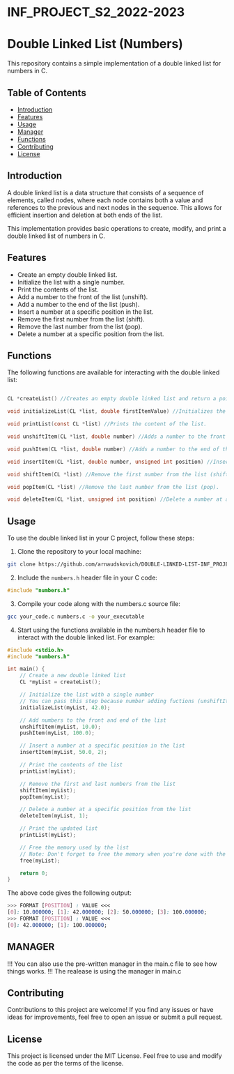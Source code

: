 # INF_PROJECT_S2_2022-2023
# Double Linked List (Numbers)

This repository contains a simple implementation of a double linked list for numbers in C.

## Table of Contents

- [Introduction](#introduction)
- [Features](#features)
- [Usage](#usage)
- [Manager](#manager)
- [Functions](#functions)
- [Contributing](#contributing)
- [License](#license)

## Introduction

A double linked list is a data structure that consists of a sequence of elements, called nodes, where each node contains both a value and references to the previous and next nodes in the sequence. This allows for efficient insertion and deletion at both ends of the list.

This implementation provides basic operations to create, modify, and print a double linked list of numbers in C.

## Features

- Create an empty double linked list.
- Initialize the list with a single number.
- Print the contents of the list.
- Add a number to the front of the list (unshift).
- Add a number to the end of the list (push).
- Insert a number at a specific position in the list.
- Remove the first number from the list (shift).
- Remove the last number from the list (pop).
- Delete a number at a specific position from the list.

## Functions

The following functions are available for interacting with the double linked list:
```c

CL *createList() //Creates an empty double linked list and return a pointer to it.

void initializeList(CL *list, double firstItemValue) //Initializes the list with a single number.

void printList(const CL *list) //Prints the content of the list.

void unshiftItem(CL *list, double number) //Adds a number to the front of the list (unshift).

void pushItem(CL *list, double number) //Adds a number to the end of the list (push).

void insertItem(CL *list, double number, unsigned int position) //Inserts a number at a specific position in the list.

void shiftItem(CL *list) //Remove the first number from the list (shift).

void popItem(CL *list) //Remove the last number from the list (pop).

void deleteItem(CL *list, unsigned int position) //Delete a number at a specific position from the list.
```
## Usage

To use the double linked list in your C project, follow these steps:

1. Clone the repository to your local machine:
```bash
git clone https://github.com/arnaudskovich/DOUBLE-LINKED-LIST-INF_PROJECT_S2_2022-2023-.git
```
2. Include the `numbers.h` header file in your C code:

```c
#include "numbers.h"
```
3. Compile your code along with the numbers.c source file:
```bash
gcc your_code.c numbers.c -o your_executable
```
4. Start using the functions available in the numbers.h header file to interact with the double linked list. For example:
```c
#include <stdio.h>
#include "numbers.h"

int main() {
    // Create a new double linked list
    CL *myList = createList();

    // Initialize the list with a single number
    // You can pass this step because number adding fuctions (unshiftItem, pushItem, insertItem) can handle this
    initializeList(myList, 42.0);

    // Add numbers to the front and end of the list
    unshiftItem(myList, 10.0);
    pushItem(myList, 100.0);

    // Insert a number at a specific position in the list
    insertItem(myList, 50.0, 2);

    // Print the contents of the list
    printList(myList);

    // Remove the first and last numbers from the list
    shiftItem(myList);
    popItem(myList);

    // Delete a number at a specific position from the list
    deleteItem(myList, 1);

    // Print the updated list
    printList(myList);

    // Free the memory used by the list
    // Note: Don't forget to free the memory when you're done with the list!
    free(myList);

    return 0;
}

```
The above code gives the following output:
```css
>>> FORMAT [POSITION] : VALUE <<<
[0]: 10.000000; [1]: 42.000000; [2]: 50.000000; [3]: 100.000000;
>>> FORMAT [POSITION] : VALUE <<<
[0]: 42.000000; [1]: 100.000000;
```

## MANAGER
!!! You can also use the pre-written manager in the main.c file to see how things works. !!!
The realease is using the manager in main.c

## Contributing
Contributions to this project are welcome! If you find any issues or have ideas for improvements, feel free to open an issue or submit a pull request.

## License
This project is licensed under the MIT License. Feel free to use and modify the code as per the terms of the license.
